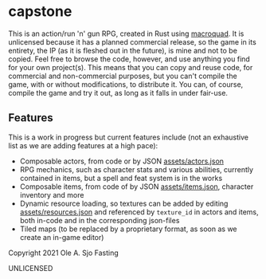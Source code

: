 # capstone

This is an action/run 'n' gun RPG, created in Rust using [macroquad](https://github.com/not-fl3/macroquad). It is unlicensed because it has a planned commercial release, so  the game in its entirety, the IP (as it is fleshed out in the future), is mine and not to be copied.
Feel free to browse the code, however, and use anything you find for your own project(s). This means that you can copy and reuse code, for commercial and non-commercial purposes, but you can't compile the game, with or without modifications, to distribute it.
You can, of course, compile the game and try it out, as long as it falls in under fair-use.

## Features

This is a work in progress but current features include (not an exhaustive list as we are adding features at a high pace):

- Composable actors, from code or by JSON [assets/actors.json](https://github.com/olefasting/capstone/blob/master/assets/actors.json)
- RPG mechanics, such as character stats and various abilities, currently contained in items, but a spell and feat system is in the works
- Composable items, from code of by JSON [assets/items.json](https://github.com/olefasting/capstone/blob/master/assets/items.json), character inventory and more
- Dynamic resource loading, so textures can be added by editing [assets/resources.json](https://github.com/olefasting/capstone/blob/master/assets/resources.json) and referenced by `texture_id` in actors and items, both in-code and in the corresponding json-files
- Tiled maps (to be replaced by a proprietary format, as soon as we create an in-game editor)

Copyright 2021 Ole A. Sjo Fasting

UNLICENSED
